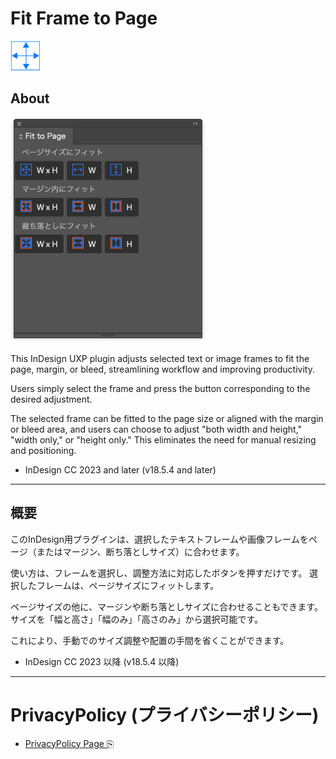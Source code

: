 # Fit Frame to Page 

![icon](./img/icon.png)


## About

![preview](./img/a.png)

This InDesign UXP plugin adjusts selected text or image frames to fit the page, margin, or bleed, streamlining workflow and improving productivity.

Users simply select the frame and press the button corresponding to the desired adjustment.

The selected frame can be fitted to the page size or aligned with the margin or bleed area, and users can choose to adjust "both width and height," "width only," or "height only." This eliminates the need for manual resizing and positioning.

- InDesign CC 2023 and later (v18.5.4 and later)

---

## 概要

このInDesign用プラグインは、選択したテキストフレームや画像フレームをページ（またはマージン、断ち落としサイズ）に合わせます。

使い方は、フレームを選択し、調整方法に対応したボタンを押すだけです。
選択したフレームは、ページサイズにフィットします。

ページサイズの他に、マージンや断ち落としサイズに合わせることもできます。
サイズを「幅と高さ」「幅のみ」「高さのみ」から選択可能です。

これにより、手動でのサイズ調整や配置の手間を省くことができます。

- InDesign CC 2023 以降 (v18.5.4 以降)

---

# PrivacyPolicy (プライバシーポリシー)

- [PrivacyPolicy Page ⎘](./privacypolicy.md)